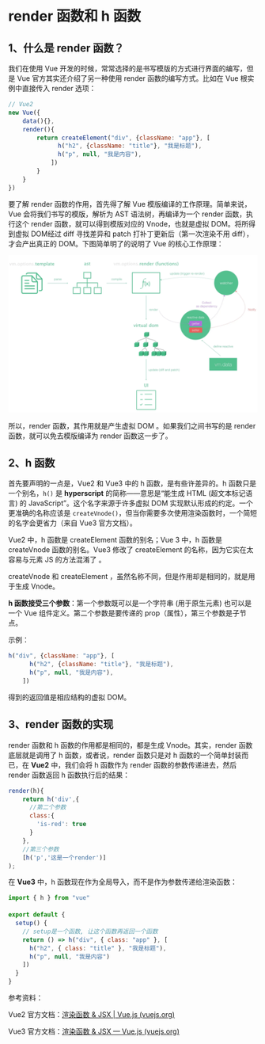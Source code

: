 # render 函数和 h 函数

## 1、什么是 render 函数？

我们在使用 Vue 开发的时候，常常选择的是书写模版的方式进行界面的编写，但是 Vue 官方其实还介绍了另一种使用 render 函数的编写方式。比如在 Vue 根实例中直接传入 render 选项：

```js
// Vue2
new Vue({
    data(){},
    render(){
        return createElement("div", {className: "app"}, [
              h("h2", {className: "title"}, "我是标题"),
              h("p", null, "我是内容"),
            ])
        }
	}
})
```

要了解 render 函数的作用，首先得了解 Vue 模版编译的工作原理。简单来说，Vue 会将我们书写的模版，解析为  AST 语法树，再编译为一个 render 函数，执行这个 render 函数，就可以得到模版对应的 Vnode，也就是虚拟 DOM。将所得到虚拟 DOM经过 diff 寻找差异和 patch 打补丁更新后（第一次渲染不用 diff），才会产出真正的 DOM。下图简单明了的说明了 Vue 的核心工作原理：

<img src="../.vuepress/public/img/image-20240415222623220.png" alt="image-20240415222623220" style="zoom: 50%;" />

所以，render 函数，其作用就是产生虚拟 DOM 。如果我们之间书写的是 render 函数，就可以免去模版编译为 render 函数这一步了。

## 2、h 函数

首先要声明的一点是，Vue2 和 Vue3 中的 h 函数，是有些许差异的。h 函数只是一个别名，`h()` 是 **hyperscript** 的简称——意思是“能生成 HTML (超文本标记语言) 的 JavaScript”。这个名字来源于许多虚拟 DOM 实现默认形成的约定。一个更准确的名称应该是 `createVnode()`，但当你需要多次使用渲染函数时，一个简短的名字会更省力（来自 Vue3 官方文档）。

Vue2 中，h 函数是 createElement 函数的别名；Vue 3 中，h 函数是 createVnode 函数的别名。Vue3 修改了 createElement 的名称，因为它实在太容易与元素 JS 的方法混淆了 。

createVnode 和 createElement ，虽然名称不同，但是作用却是相同的，就是用于生成 Vnode。

**h 函数接受三个参数**：第一个参数既可以是一个字符串 (用于原生元素) 也可以是一个 Vue 组件定义。第二个参数是要传递的 prop（属性），第三个参数是子节点。

示例：

```js
h("div", {className: "app"}, [
      h("h2", {className: "title"}, "我是标题"),
      h("p", null, "我是内容"),
    ])
```

得到的返回值是相应结构的虚拟 DOM。

## 3、render 函数的实现

render 函数和 h 函数的作用都是相同的，都是生成 Vnode。其实，render 函数底层就是调用了 h 函数，或者说，render 函数只是对 h 函数的一个简单封装而已，在 **Vue2** 中，我们会将 h 函数作为 render 函数的参数传递进去，然后 render 函数返回 h 函数执行后的结果：

```js
render(h){
    return h('div',{
      //第二个参数
      class:{
        'is-red': true
      }
    },
    //第三个参数  
    [h('p','这是一个render')]
);
```

在 **Vue3** 中，h 函数现在作为全局导入，而不是作为参数传递给渲染函数：

```js
import { h } from "vue"

export default {
  setup() {
    // setup是一个函数, 让这个函数再返回一个函数
    return () => h("div", { class: "app" }, [
      h("h2", { class: "title" }, "我是标题"),
      h("p", null, "我是内容")
    ])
  }
}
```

参考资料：

Vue2 官方文档：[渲染函数 & JSX | Vue.js (vuejs.org)](https://cn.vuejs.org/guide/extras/render-function.html)

Vue3 官方文档：[渲染函数 & JSX — Vue.js (vuejs.org)](https://v2.cn.vuejs.org/v2/guide/render-function.html)



